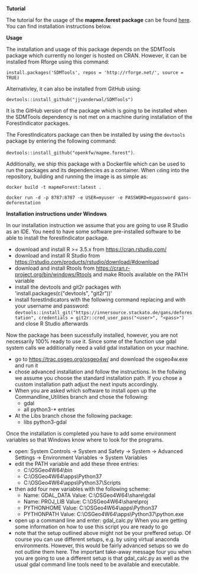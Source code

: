 **Tutorial**

The tutorial for the usage of the **mapme.forest package** can be found [here](https://tutorials-mapme.test.sixmarkets.net/). You can find installation
instructions below.


**Usage**

The installation and usage of this package depends on the SDMTools package which currently no longer is hosted on CRAN. However, it can be installed from Rforge using this command:

`install.packages('SDMTools', repos = 'http://rforge.net/', source = TRUE)`

Alternativley, it can also be installed from GitHub using:

`devtools::install_github("jjvanderwal/SDMTools")`

It is the GitHub version of the package which is going to be installed when the SDMTools dependency is not met on a machine during installation of
the ForestIndicator packages.

The ForestIndicators package can then be installed by using the `devtools` package by entering the following command:

`devtools::install_github("openkfw/mapme.forest")`.

Additionally, we ship this package with a Dockerfile which can be used to run the packages and its dependencies as a container. When `cd`ing into the repository,  building and running the image is as simple as:

`docker build -t mapmeForest:latest .`

`docker run -d -p 8787:8787 -e USER=myuser -e PASSWORD=mypassword gans-deforestation`

**Installation instructions under Windows**

In our installation instruction we assume that you are going to use R Studio as an IDE. You need to have some software pre-installed software to be able to install the forestIndicator package.

- download and install R >= 3.5.x from https://cran.rstudio.com/
- download and install R Studio from https://rstudio.com/products/rstudio/download/#download
- download and install Rtools from https://cran.r-project.org/bin/windows/Rtools and make Rtools available on the PATH variable
- install the devtools and git2r packages with 'install.packages(c("devtools", "git2r"))'
- install forestIndicators with the following command replacing <user> and <pass> with your username and password: `devtools::install_git("https://innersource.stackato.de/gans/deforestation", credentials = git2r::cred_user_pass("<user>", "<pass>")` and close R Studio afterwards

Now the package has been sucessfully installed, however, you are not necessarily 100% ready to use it. Since some of the function use gdal system calls we additionally need a valid gdal installation on your machine. 
- go to https://trac.osgeo.org/osgeo4w/ and download the osgeo4w.exe and run it
- chose advanced installation and follow the instructions. In the follwing we assume you choose the standard installation path. If you chose a custom installation path adjust the next inputs accordingly.
- When you are asked which software to install open up the Commandline_Utilities branch and chose the following:
	- gdal 
	- all python3-* entries
- At the Libs branch chose the following package:
	- libs python3-gdal

Once the installation is completed you have to add some environment variables so that Windows know where to look for the programs.
- open: System Controls -> System and Safety -> System -> Advanced Settings -> Environment Variables -> System Variables
- edit the PATH variable and add these three entries:
	- C:\OSGeo4W64\bin
	- C:\OSGeo4W64\apps\Python37
	- C:\OSGeo4W64\apps\Python37\Scripts
- then add four new variables with the following scheme:
	- Name: GDAL_DATA Value: C:\OSGeo4W64\share\gdal
	- Name: PROJ_LIB Value: C:\OSGeo4W64\share\proj
	- PYTHONHOME Value: C:\OSGeo4W64\apps\Python37
	- PYTHONPATH Value: C:\OSGeo4W64\apps\Python37\python.exe
- open up a command line and enter: gdal_calc.py When you are getting some information on how to use this script you are ready to go
- note that the setup outlined above might not be your preffered setup. Of course you can use different setups, e.g. by using virtual anaconda environments. However, this would be fairly advanced setups so we do not outline them here. The important take-away message four you when you are going to use a different setup is that gdal_calc.py as well as the usual gdal command line tools need to be available and executable.
